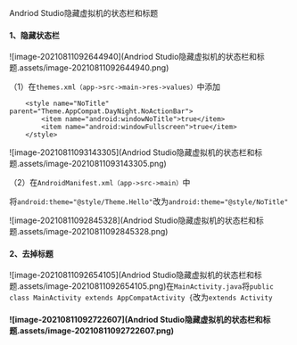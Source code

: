 Andriod Studio隐藏虚拟机的状态栏和标题

#### 1、隐藏状态栏

![image-20210811092644940](Andriod Studio隐藏虚拟机的状态栏和标题.assets/image-20210811092644940.png)

（1）在`themes.xml（app->src->main->res->values）`中添加

```
    <style name="NoTitle" parent="Theme.AppCompat.DayNight.NoActionBar">
        <item name="android:windowNoTitle">true</item>
        <item name="android:windowFullscreen">true</item>
    </style>
```

![image-20210811093143305](Andriod Studio隐藏虚拟机的状态栏和标题.assets/image-20210811093143305.png)

（2）在`AndroidManifest.xml（app->src->main）`中

将`android:theme="@style/Theme.Hello"`改为`android:theme="@style/NoTitle"`

![image-20210811092845328](Andriod Studio隐藏虚拟机的状态栏和标题.assets/image-20210811092845328.png)

#### 2、去掉标题

![image-20210811092654105](Andriod Studio隐藏虚拟机的状态栏和标题.assets/image-20210811092654105.png)在`MainActivity.java`将`public class MainActivity extends AppCompatActivity {`改为`extends Activity`

#### ![image-20210811092722607](Andriod Studio隐藏虚拟机的状态栏和标题.assets/image-20210811092722607.png)

